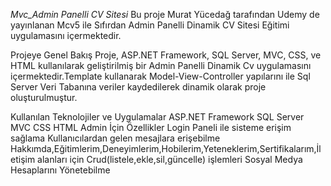 *Mvc_Admin Panelli CV Sitesi*
Bu proje Murat Yücedağ tarafından Udemy de yayınlanan Mcv5 ile Sıfırdan Admin Panelli Dinamik CV Sitesi Eğitimi uygulamasını içermektedir.

Projeye Genel Bakış
Proje, ASP.NET Framework, SQL Server, MVC, CSS, ve HTML kullanılarak geliştirilmiş bir Admin Panelli Dinamik Cv uygulamasını içermektedir.Template kullanarak Model-View-Controller yapılarını ile Sql Server Veri Tabanına veriler kaydedilerek dinamik olarak proje oluşturulmuştur.

Kullanılan Teknolojiler ve Uygulamalar
ASP.NET Framework
SQL Server
MVC
CSS
HTML
Admin İçin Özellikler
Login Paneli ile sisteme erişim sağlama
Kullanıcılardan gelen mesajlara erişebilme
Hakkımda,Eğitimlerim,Deneyimlerim,Hobilerim,Yeteneklerim,Sertifikalarım,İletişim alanları için Crud(listele,ekle,sil,güncelle) işlemleri
Sosyal Medya Hesaplarını Yönetebilme
